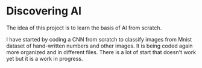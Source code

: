 # Discovering AI

The idea of this project is to learn the basis of AI from scratch. 

I have started by coding a CNN from scratch to classify images 
from Mnist dataset of hand-written numbers and other images.
It is being coded again more organized and in different files.
There is a lot of start that doesn't work yet but it is a work in progress.

